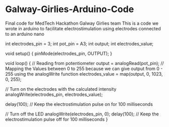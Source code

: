 # Galway-Girlies-Arduino-Code
Final code for MedTech Hackathon Galway Girlies team 
This is a code we wrote in arduino to facilitate electrostimulation using electrodes connected to an arduino nano 


int electrodes_pin = 3;
int pot_pin = A3;
int output;
int electrodes_value;

void setup() {
  pinMode(electrodes_pin, OUTPUT);
}

void loop() {
  // Reading from potentiometer
  output = analogRead(pot_pin);
  // Mapping the Values between 0 to 255 because we can give output from 0 - 255 using the analogWrite function
  electrodes_value = map(output, 0, 1023, 0, 255);
  
  // Turn on the electrodes with the calculated intensity
  analogWrite(electrodes_pin, electrodes_value);

  
  delay(100); // Keep the electrostimulation pulse on for 100 milliseconds
  
  // Turn off the LED
  analogWrite(electrodes_pin, 0);
  delay(100); // Keep the electrostimulation pulse off for 100 milliseconds
}
